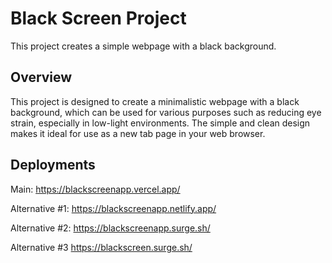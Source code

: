 # Black Screen Project

This project creates a simple webpage with a black background.

## Overview

This project is designed to create a minimalistic webpage with a black background, which can be used for various purposes such as reducing eye strain, especially in low-light environments. The simple and clean design makes it ideal for use as a new tab page in your web browser.

## Deployments
Main: https://blackscreenapp.vercel.app/

Alternative #1: https://blackscreenapp.netlify.app/

Alternative #2: https://blackscreenapp.surge.sh/

Alternative #3 https://blackscreen.surge.sh/

